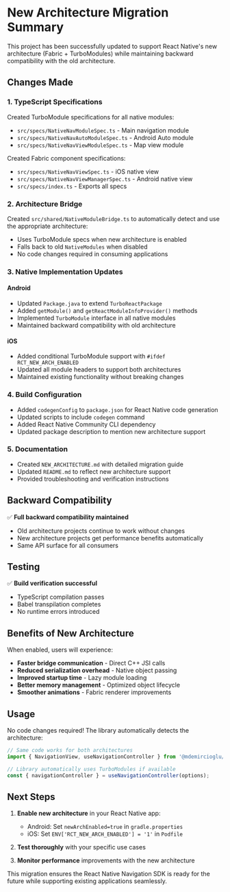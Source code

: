 # New Architecture Migration Summary

This project has been successfully updated to support React Native's new architecture (Fabric + TurboModules) while maintaining backward compatibility with the old architecture.

## Changes Made

### 1. TypeScript Specifications

Created TurboModule specifications for all native modules:
- `src/specs/NativeNavModuleSpec.ts` - Main navigation module
- `src/specs/NativeNavAutoModuleSpec.ts` - Android Auto module
- `src/specs/NativeNavViewModuleSpec.ts` - Map view module

Created Fabric component specifications:
- `src/specs/NativeNavViewSpec.ts` - iOS native view
- `src/specs/NativeNavViewManagerSpec.ts` - Android native view
- `src/specs/index.ts` - Exports all specs

### 2. Architecture Bridge

Created `src/shared/NativeModuleBridge.ts` to automatically detect and use the appropriate architecture:
- Uses TurboModule specs when new architecture is enabled
- Falls back to old `NativeModules` when disabled
- No code changes required in consuming applications

### 3. Native Implementation Updates

#### Android
- Updated `Package.java` to extend `TurboReactPackage`
- Added `getModule()` and `getReactModuleInfoProvider()` methods
- Implemented `TurboModule` interface in all native modules
- Maintained backward compatibility with old architecture

#### iOS
- Added conditional TurboModule support with `#ifdef RCT_NEW_ARCH_ENABLED`
- Updated all module headers to support both architectures
- Maintained existing functionality without breaking changes

### 4. Build Configuration

- Added `codegenConfig` to `package.json` for React Native code generation
- Updated scripts to include `codegen` command
- Added React Native Community CLI dependency
- Updated package description to mention new architecture support

### 5. Documentation

- Created `NEW_ARCHITECTURE.md` with detailed migration guide
- Updated `README.md` to reflect new architecture support
- Provided troubleshooting and verification instructions

## Backward Compatibility

✅ **Full backward compatibility maintained**
- Old architecture projects continue to work without changes
- New architecture projects get performance benefits automatically
- Same API surface for all consumers

## Testing

✅ **Build verification successful**
- TypeScript compilation passes
- Babel transpilation completes
- No runtime errors introduced

## Benefits of New Architecture

When enabled, users will experience:
- **Faster bridge communication** - Direct C++ JSI calls
- **Reduced serialization overhead** - Native object passing
- **Improved startup time** - Lazy module loading
- **Better memory management** - Optimized object lifecycle
- **Smoother animations** - Fabric renderer improvements

## Usage

No code changes required! The library automatically detects the architecture:

```typescript
// Same code works for both architectures
import { NavigationView, useNavigationController } from '@mdemircioglu/react-native-navigation-sdk';

// Library automatically uses TurboModules if available
const { navigationController } = useNavigationController(options);
```

## Next Steps

1. **Enable new architecture** in your React Native app:
   - Android: Set `newArchEnabled=true` in `gradle.properties`
   - iOS: Set `ENV['RCT_NEW_ARCH_ENABLED'] = '1'` in `Podfile`

2. **Test thoroughly** with your specific use cases

3. **Monitor performance** improvements with the new architecture

This migration ensures the React Native Navigation SDK is ready for the future while supporting existing applications seamlessly.
